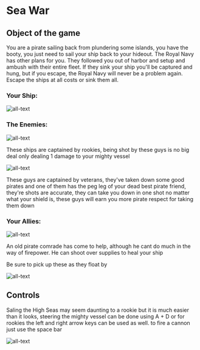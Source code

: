 # Sea War

## Object of the game

You are a pirate sailing back from plundering some islands, you have the booty, you just need to sail your ship back to your hideout. The Royal Navy has other plans for you. They followed you out of harbor and setup and ambush with their entire fleet. If they sink your ship you'll be captured and hung, but if you escape, the Royal Navy will never be a problem again. Escape the ships at all costs or sink them all.

### Your Ship:

![all-text](https://raw.github.com/KhalDrogo5190/sea-war-anders-blom/master/Assets/Images/Ships/ship1.png "Sick Gnarly Am I Right ;)")

### The Enemies:

![all-text](https://raw.github.com/KhalDrogo5190/sea-war-anders-blom/master/Assets/Images/Ships/ship4.png "Lightweight")

These ships are captained by rookies, being shot by these guys is no big deal only dealing 1 damage to your mighty vessel

![all-text](https://raw.github.com/KhalDrogo5190/sea-war-anders-blom/master/Assets/Images/Ships/ship5.png "This Guy is Like The Bubonic Plaque of Ships")

These guys are captained by veterans, they've taken down some good pirates and one of them has the peg leg of your dead best pirate friend, they're shots are accurate, they can take you down in one shot no matter what your shield is, these guys will earn you more pirate respect for taking them down


### Your Allies:

![all-text](https://raw.github.com/KhalDrogo5190/sea-war-anders-blom/master/Assets/Images/Ships/ship2.png "MEDICCC!!")

An old pirate comrade has come to help, although he cant do much in the way of firepower. He can shoot over supplies to heal your ship

Be sure to pick up these as they float by

![all-text](https://raw.github.com/KhalDrogo5190/sea-war-anders-blom/master/Assets/Images/Effects/bandaid.png "Healy Boi")

## Controls 

Saling the High Seas may seem daunting to a rookie but it is much easier than it looks, steering the mighty vessel can be done using A + D or for rookies the left and right arrow keys can be used as well. to fire a cannon just use the space bar

![all-text](https://raw.github.com/KhalDrogo5190/sea-war-anders-blom/master/Assets/Images/Screenshots/Capture3.PNG "Just in case you dont know where the keys are")
